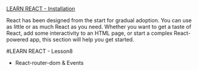 [LEARN REACT - Installation](https://legacy.reactjs.org/docs/create-a-new-react-app.html)

React has been designed from the start for gradual adoption. You can use as little or as much React as you need. Whether you want to get a taste of React, add some interactivity to an HTML page, or start a complex React-powered app, this section will help you get started.

#LEARN REACT - Lesson8

* React-router-dom & Events
